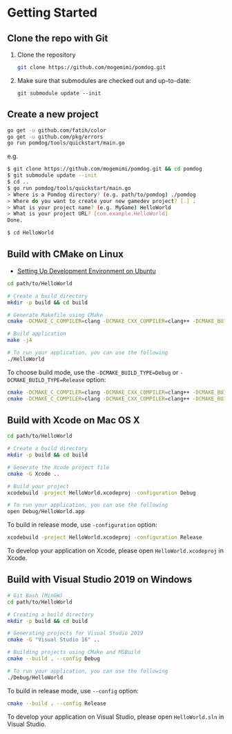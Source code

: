 # Getting Started

## Clone the repo with Git

1. Clone the repository

    ```sh
    git clone https://github.com/mogemimi/pomdog.git
    ```

2. Make sure that submodules are checked out and up-to-date:

    ```shell
    git submodule update --init
    ```

## Create a new project

```sh
go get -u github.com/fatih/color
go get -u github.com/pkg/errors
go run pomdog/tools/quickstart/main.go
```

e.g.

```sh
$ git clone https://github.com/mogemimi/pomdog.git && cd pomdog
$ git submodule update --init
$ cd ..
$ go run pomdog/tools/quickstart/main.go
> Where is a Pomdog directory? (e.g. path/to/pomdog) ./pomdog
> Where do you want to create your new gamedev project? [.] .
> What is your project name? (e.g. MyGame) HelloWorld
> What is your project URL? [com.example.HelloWorld]
Done.

$ cd HelloWorld
```

## Build with CMake on Linux

* [Setting Up Development Environment on Ubuntu](Setting-Up-Development-Environment-on-Ubuntu.md)

```sh
cd path/to/HelloWorld

# Create a build directory
mkdir -p build && cd build

# Generate Makefile using CMake
cmake -DCMAKE_C_COMPILER=clang -DCMAKE_CXX_COMPILER=clang++ -DCMAKE_BUILD_TYPE=Debug ..

# Build application
make -j4

# To run your application, you can use the following
./HelloWorld
```

To choose build mode, use the `-DCMAKE_BUILD_TYPE=Debug` or `-DCMAKE_BUILD_TYPE=Release` option:

```sh
cmake -DCMAKE_C_COMPILER=clang -DCMAKE_CXX_COMPILER=clang++ -DCMAKE_BUILD_TYPE=Debug ..
cmake -DCMAKE_C_COMPILER=clang -DCMAKE_CXX_COMPILER=clang++ -DCMAKE_BUILD_TYPE=Release ..
```

## Build with Xcode on Mac OS X

```sh
cd path/to/HelloWorld

# Create a build directory
mkdir -p build && cd build

# Generate the Xcode project file
cmake -G Xcode ..

# Build your project
xcodebuild -project HelloWorld.xcodeproj -configuration Debug

# To run your application, you can use the following
open Debug/HelloWorld.app
```

To build in release mode, use `-configuration` option:

```sh
xcodebuild -project HelloWorld.xcodeproj -configuration Release
```

To develop your application on Xcode, please open `HelloWorld.xcodeproj` in Xcode.

## Build with Visual Studio 2019 on Windows

```sh
# Git Bash (MinGW)
cd path/to/HelloWorld

# Creating a build directory
mkdir -p build && cd build

# Generating projects for Visual Studio 2019
cmake -G "Visual Studio 16" ..

# Building projects using CMake and MSBuild
cmake --build . --config Debug

# To run your application, you can use the following
./Debug/HelloWorld
```

To build in release mode, use `--config` option:

```sh
cmake --build . --config Release
```

To develop your application on Visual Studio, please open `HelloWorld.sln` in Visual Studio.
